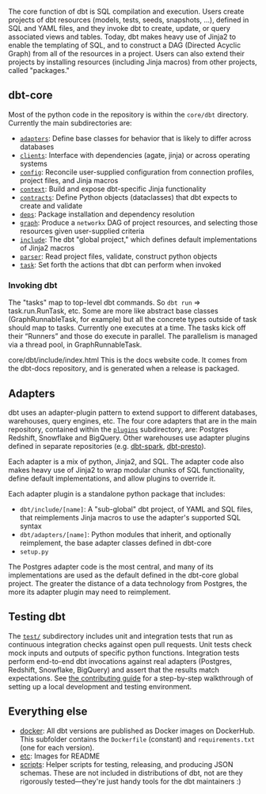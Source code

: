 The core function of dbt is SQL compilation and execution. Users create projects of dbt resources (models, tests, seeds, snapshots, ...), defined in SQL and YAML files, and they invoke dbt to create, update, or query associated views and tables. Today, dbt makes heavy use of Jinja2 to enable the templating of SQL, and to construct a DAG (Directed Acyclic Graph) from all of the resources in a project. Users can also extend their projects by installing resources (including Jinja macros) from other projects, called "packages."

## dbt-core

Most of the python code in the repository is within the `core/dbt` directory. Currently the main subdirectories are:

- [`adapters`](core/dbt/adapters): Define base classes for behavior that is likely to differ across databases
- [`clients`](core/dbt/clients): Interface with dependencies (agate, jinja) or across operating systems
- [`config`](core/dbt/config): Reconcile user-supplied configuration from connection profiles, project files, and Jinja macros
- [`context`](core/dbt/context): Build and expose dbt-specific Jinja functionality
- [`contracts`](core/dbt/contracts): Define Python objects (dataclasses) that dbt expects to create and validate
- [`deps`](core/dbt/deps): Package installation and dependency resolution
- [`graph`](core/dbt/graph): Produce a `networkx` DAG of project resources, and selecting those resources given user-supplied criteria
- [`include`](core/dbt/include): The dbt "global project," which defines default implementations of Jinja2 macros
- [`parser`](core/dbt/parser): Read project files, validate, construct python objects
- [`task`](core/dbt/task): Set forth the actions that dbt can perform when invoked

### Invoking dbt

The "tasks" map to top-level dbt commands. So `dbt run` => task.run.RunTask, etc. Some are more like abstract base classes (GraphRunnableTask, for example) but all the concrete types outside of task should map to tasks. Currently one executes at a time. The tasks kick off their “Runners” and those do execute in parallel. The parallelism is managed via a thread pool, in GraphRunnableTask.

core/dbt/include/index.html
This is the docs website code. It comes from the dbt-docs repository, and is generated when a release is packaged.

## Adapters

dbt uses an adapter-plugin pattern to extend support to different databases, warehouses, query engines, etc. The four core adapters that are in the main repository, contained within the [`plugins`](plugins) subdirectory, are: Postgres Redshift, Snowflake and BigQuery. Other warehouses use adapter plugins defined in separate repositories (e.g. [dbt-spark](https://github.com/dbt-labs/dbt-spark), [dbt-presto](https://github.com/dbt-labs/dbt-presto)).

Each adapter is a mix of python, Jinja2, and SQL. The adapter code also makes heavy use of Jinja2 to wrap modular chunks of SQL functionality, define default implementations, and allow plugins to override it.

Each adapter plugin is a standalone python package that includes:

- `dbt/include/[name]`: A "sub-global" dbt project, of YAML and SQL files, that reimplements Jinja macros to use the adapter's supported SQL syntax
- `dbt/adapters/[name]`: Python modules that inherit, and optionally reimplement, the base adapter classes defined in dbt-core
- `setup.py`

The Postgres adapter code is the most central, and many of its implementations are used as the default defined in the dbt-core global project. The greater the distance of a data technology from Postgres, the more its adapter plugin may need to reimplement.

## Testing dbt

The [`test/`](test/) subdirectory includes unit and integration tests that run as continuous integration checks against open pull requests. Unit tests check mock inputs and outputs of specific python functions. Integration tests perform end-to-end dbt invocations against real adapters (Postgres, Redshift, Snowflake, BigQuery) and assert that the results match expectations. See [the contributing guide](CONTRIBUTING.md) for a step-by-step walkthrough of setting up a local development and testing environment.

## Everything else

- [docker](docker/): All dbt versions are published as Docker images on DockerHub. This subfolder contains the `Dockerfile` (constant) and `requirements.txt` (one for each version).
- [etc](etc/): Images for README
- [scripts](scripts/): Helper scripts for testing, releasing, and producing JSON schemas. These are not included in distributions of dbt, not are they rigorously tested—they're just handy tools for the dbt maintainers :)
